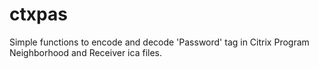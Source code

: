 # ctxpas
Simple functions to encode and decode 'Password' tag in Citrix Program Neighborhood and Receiver ica files.
